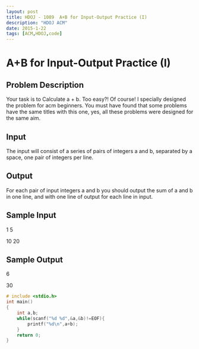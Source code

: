 ```yaml
---
layout: post
title: HDOJ - 1089  A+B for Input-Output Practice (I)
description: "HDOJ ACM"
date: 2015-1-22
tags: [ACM,HDOJ,code]
---
```


# A+B for Input-Output Practice (I)

## Problem Description

Your task is to Calculate a + b.
Too easy?! Of course! I specially designed the problem for acm beginners. 
You must have found that some problems have the same titles with this one, yes, all these problems were designed for the same aim. 
 

## Input

The input will consist of a series of pairs of integers a and b, separated by a space, one pair of integers per line. 
 

## Output
For each pair of input integers a and b you should output the sum of a and b in one line, and with one line of output for each line in input. 
 
<!-- more -->

## Sample Input

1 5

10 20
 

## Sample Output

6

30
 

```c
# include <stdio.h>
int main()
{
	int a,b;
	while(scanf("%d %d",&a,&b)!=EOF){
		printf("%d\n",a+b);
	} 
	return 0;
}
```
